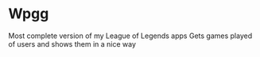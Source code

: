 

# Wpgg

Most complete version of my League of Legends apps
Gets games played of users and shows them in a nice way
